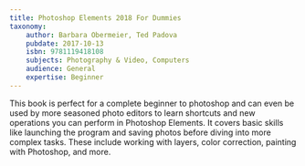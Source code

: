 ```yaml
---
title: Photoshop Elements 2018 For Dummies
taxonomy:
	author: Barbara Obermeier, Ted Padova
	pubdate: 2017-10-13
	isbn: 9781119418108
	subjects: Photography & Video, Computers
	audience: General
	expertise: Beginner
---
```

This book is perfect for a complete beginner to photoshop and can even be used by more seasoned photo editors to learn shortcuts and new operations you can perform in Photoshop Elements.  It covers basic skills like launching the program and saving photos before diving into more complex tasks.  These include working with layers, color correction, painting with Photoshop, and more.